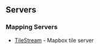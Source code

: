## Servers

### Mapping Servers
* [TileStream](https://github.com/mapbox/tilestream) - Mapbox tile server
